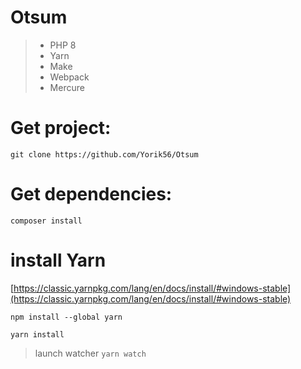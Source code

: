 # Otsum

> - PHP 8
> - Yarn
> - Make
> - Webpack
> - Mercure

# Get project: 

`git clone https://github.com/Yorik56/Otsum`

# Get dependencies: 
`composer install`

# install Yarn
[https://classic.yarnpkg.com/lang/en/docs/install/#windows-stable](https://classic.yarnpkg.com/lang/en/docs/install/#windows-stable)

`npm install --global yarn` 

`yarn install`

> launch watcher
`yarn watch`
